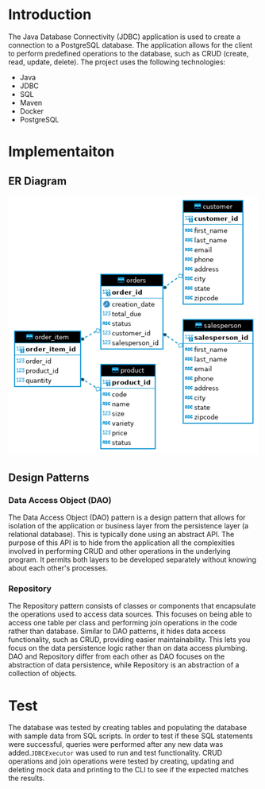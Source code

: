 # Introduction
The Java Database Connectivity (JDBC) application is used to create a connection to a PostgreSQL database. The application allows for the client to perform predefined operations to the database, such as CRUD (create, read, update, delete). The project uses the following technologies:
* Java
* JDBC
* SQL
* Maven
* Docker
* PostgreSQL

# Implementaiton
## ER Diagram
![ER Diagram](./assets/er_diagram.png)

## Design Patterns
### Data Access Object (DAO)
The Data Access Object (DAO) pattern is a design pattern that allows for isolation of the application or business layer from the persistence layer (a relational database). This is typically done using an abstract API. The purpose of this API is to hide from the application all the complexities involved in performing CRUD and other operations in the underlying program. It permits both layers to be developed separately without knowing about each other's processes.

### Repository
The Repository pattern consists of classes or components that encapsulate the operations used to access data sources. This focuses on being able to access one table per class and performing join operations in the code rather than database. Similar to DAO patterns, it hides data access functionality, such as CRUD, providing easier maintainability. This lets you focus on the data persistence logic rather than on data access plumbing. DAO and Repository differ from each other as DAO focuses on the abstraction of data persistence, while Repository is an abstraction of a collection of objects.

# Test
The database was tested by creating tables and populating the database with sample data from SQL scripts. In order to test if these SQL statements were successful, queries were performed after any new data was added.`JDBCExecutor` was used to run and test functionality. CRUD operations and join operations were tested by creating, updating and deleting mock data and printing to the CLI to see if the expected matches the results.